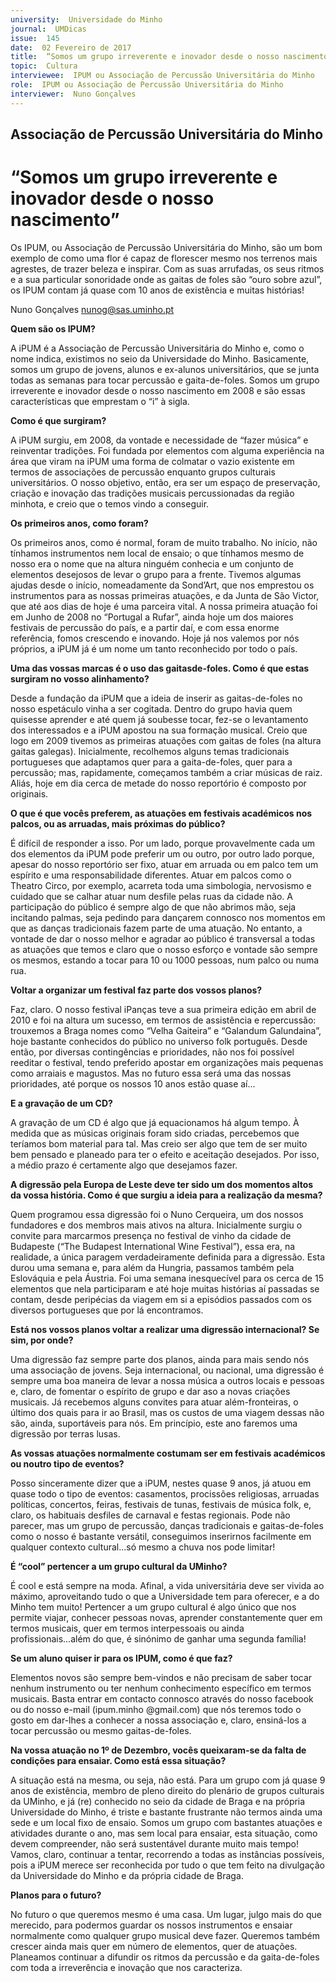 ```yaml
---
university:  Universidade do Minho
journal:  UMDicas
issue:  145
date:  02 Fevereiro de 2017
title:  “Somos um grupo irreverente e inovador desde o nosso nascimento”
topic:  Cultura
interviewee:  IPUM ou Associação de Percussão Universitária do Minho
role:  IPUM ou Associação de Percussão Universitária do Minho
interviewer:  Nuno Gonçalves
---
```

 

## Associação de Percussão Universitária do Minho 

# “Somos um grupo irreverente e inovador desde o nosso nascimento”

Os IPUM, ou Associação de Percussão Universitária do Minho, são um bom exemplo de como uma flor é capaz de florescer mesmo nos terrenos mais agrestes, de trazer beleza e inspirar. Com as suas arrufadas, os seus ritmos e a sua particular sonoridade onde as gaitas de foles são “ouro sobre azul”, os IPUM contam já quase com 10 anos de existência e muitas histórias!

Nuno Gonçalves 
nunog@sas.uminho.pt 

 
**Quem são os IPUM?**

A iPUM é a Associação de Percussão Universitária do Minho e, como o nome indica, existimos no seio da Universidade do Minho. Basicamente, somos um grupo de jovens, alunos e ex-alunos universitários, que se junta todas as semanas para tocar percussão e gaita-de-foles. Somos um grupo irreverente e inovador desde o nosso nascimento em 2008 e são essas características que emprestam o “i” à sigla.

 
**Como é que surgiram?**

A iPUM surgiu, em 2008, da vontade e necessidade de “fazer música” e reinventar tradições. Foi fundada por elementos com alguma experiência na área que viram na iPUM uma forma de colmatar o vazio existente em termos de associações de percussão enquanto grupos culturais universitários.
O nosso objetivo, então, era ser um espaço de preservação, criação e inovação das tradições musicais percussionadas da região minhota, e creio que o temos vindo a conseguir.

 
**Os primeiros anos, como foram?**

Os primeiros anos, como é normal, foram de muito trabalho. No início, não tínhamos instrumentos nem local de ensaio; o que tínhamos mesmo de nosso era o nome que na altura ninguém conhecia e um conjunto de elementos desejosos de levar o grupo para a frente. Tivemos algumas ajudas desde o início, nomeadamente da Sond’Art, que nos emprestou os instrumentos para as nossas primeiras atuações, e da Junta de São Victor, que até aos dias de hoje é uma parceira vital. A nossa primeira atuação foi em Junho de 2008 no “Portugal a Rufar”, ainda hoje um dos maiores festivais de percussão do país, e a partir daí, e com essa enorme referência, fomos crescendo e inovando. Hoje já nos valemos por nós próprios, a iPUM já é um nome um tanto reconhecido por todo o país.

 
**Uma das vossas marcas é o uso das gaitasde-foles. Como é que estas surgiram no vosso alinhamento?**

Desde a fundação da iPUM que a ideia de inserir as gaitas-de-foles no nosso espetáculo vinha a ser cogitada. Dentro do grupo havia quem quisesse aprender e até quem já soubesse tocar, fez-se o levantamento dos interessados e a iPUM apostou na sua formação musical. Creio que logo em 2009 tivemos as primeiras atuações com gaitas de foles (na altura gaitas galegas). Inicialmente, recolhemos alguns temas tradicionais portugueses que adaptamos quer para a gaita-de-foles, quer para a percussão; mas, rapidamente, começamos também a criar músicas de raiz. Aliás, hoje em dia cerca de metade do nosso reportório é composto por originais.

 
**O que é que vocês preferem, as atuações em festivais académicos nos palcos, ou as arruadas, mais próximas do público?**

É difícil de responder a isso. Por um lado, porque provavelmente cada um dos elementos da iPUM pode preferir um ou outro, por outro lado porque, apesar do nosso reportório ser fixo, atuar em arruada ou em palco tem um espírito e uma responsabilidade diferentes. Atuar em palcos como o Theatro Circo, por exemplo, acarreta toda uma simbologia, nervosismo e cuidado que se calhar atuar num desfile pelas ruas da cidade não. A participação do público é sempre algo de que não abrimos mão, seja incitando palmas, seja pedindo para dançarem connosco nos momentos em que as danças tradicionais fazem parte de uma atuação. No entanto, a vontade de dar o nosso melhor e agradar ao público é transversal a todas as atuações que temos e claro que o nosso esforço e vontade são sempre os mesmos, estando a tocar para 10 ou 1000 pessoas, num palco ou numa rua.

 
**Voltar a organizar um festival faz parte dos vossos planos?**

Faz, claro. O nosso festival iPanças teve a sua primeira edição em abril de 2010 e foi na altura um sucesso, em termos de assistência e repercussão: trouxemos a Braga nomes como “Velha Gaiteira” e “Galandum Galundaina”, hoje bastante conhecidos do público no universo folk português. Desde então, por diversas contingências e prioridades, não nos foi possível reeditar o festival, tendo preferido apostar em organizações mais pequenas como arraiais e magustos. Mas no futuro essa será uma das nossas prioridades, até porque os nossos 10 anos estão quase aí...

 
**E a gravação de um CD?**

A gravação de um CD é algo que já equacionamos há algum tempo. À medida que as músicas originais foram sido criadas, percebemos que teríamos bom material para tal. Mas creio ser algo que tem de ser muito bem pensado e planeado para ter o efeito e aceitação desejados. Por isso, a médio prazo é certamente algo que desejamos fazer.

 
**A digressão pela Europa de Leste deve ter sido um dos momentos altos da vossa história. Como é que surgiu a ideia para a realização da mesma?**

Quem programou essa digressão foi o Nuno Cerqueira, um dos nossos fundadores e dos membros mais ativos na altura. Inicialmente surgiu o convite para marcarmos presença no festival de vinho da cidade de Budapeste (“The Budapest International Wine Festival”), essa era, na realidade, a única paragem verdadeiramente definida para a digressão. Esta durou uma semana e, para além da Hungria, passamos também pela Eslováquia e pela Áustria. Foi uma semana inesquecível para os cerca de 15 elementos que nela participaram e até hoje muitas histórias aí passadas se contam, desde peripécias da viagem em si a episódios passados com os diversos portugueses que por lá encontramos.


**Está nos vossos planos voltar a realizar uma digressão internacional? Se sim, por onde?**

Uma digressão faz sempre parte dos planos, ainda para mais sendo nós uma associação de jovens.
Seja internacional, ou nacional, uma digressão é sempre uma boa maneira de levar a nossa música a outros locais e pessoas e, claro, de fomentar o espírito de grupo e dar aso a novas criações musicais. Já recebemos alguns convites para atuar além-fronteiras, o último dos quais para ir ao Brasil, mas os custos de uma viagem dessas não são, ainda, suportáveis para nós. Em princípio, este ano faremos uma digressão por terras lusas.

 
**As vossas atuações normalmente costumam ser em festivais académicos ou noutro tipo de eventos?**

Posso sinceramente dizer que a iPUM, nestes quase 9 anos, já atuou em quase todo o tipo de eventos: casamentos, procissões religiosas, arruadas políticas, concertos, feiras, festivais de tunas, festivais de música folk, e, claro, os habituais desfiles de carnaval e festas regionais.
Pode não parecer, mas um grupo de percussão, danças tradicionais e gaitas-de-foles como o nosso é bastante versátil, conseguimos inserirnos facilmente em qualquer contexto cultural...só mesmo a chuva nos pode limitar!

 
**É “cool” pertencer a um grupo cultural da UMinho?**

É cool e está sempre na moda. Afinal, a vida universitária deve ser vivida ao máximo, aproveitando tudo o que a Universidade tem para oferecer, e a do Minho tem muito! Pertencer a um grupo cultural é algo único que nos permite viajar, conhecer pessoas novas, aprender constantemente quer em termos musicais, quer em termos interpessoais ou ainda profissionais...além do que, é sinónimo de ganhar uma segunda família!

 
**Se um aluno quiser ir para os IPUM, como é que faz?**

Elementos novos são sempre bem-vindos e não precisam de saber tocar nenhum instrumento ou ter nenhum conhecimento específico em termos musicais. Basta entrar em contacto connosco através do nosso facebook ou do nosso e-mail (ipum.minho @gmail.com) que nós teremos todo o gosto em dar-lhes a conhecer a nossa associação e, claro, ensiná-los a tocar percussão ou mesmo gaitas-de-foles.

 
**Na vossa atuação no 1º de Dezembro, vocês queixaram-se da falta de condições para ensaiar. Como está essa situação?**

A situação está na mesma, ou seja, não está.
Para um grupo com já quase 9 anos de existência, membro de pleno direito do plenário de grupos culturais da UMinho, e já (re) conhecido no seio da cidade de Braga e na própria Universidade do Minho, é triste e bastante frustrante não termos ainda uma sede e um local fixo de ensaio.
Somos um grupo com bastantes atuações e atividades durante o ano, mas sem local para ensaiar, esta situação, como devem compreender, não será sustentável durante muito mais tempo!
Vamos, claro, continuar a tentar, recorrendo a todas as instâncias possíveis, pois a iPUM merece ser reconhecida por tudo o que tem feito na divulgação da Universidade do Minho e da própria cidade de Braga.

 
**Planos para o futuro?**

No futuro o que queremos mesmo é uma casa.
Um lugar, julgo mais do que merecido, para podermos guardar os nossos instrumentos e ensaiar normalmente como qualquer grupo musical deve fazer. Queremos também crescer ainda mais quer em número de elementos, quer de atuações. Planeamos continuar a difundir os ritmos da percussão e da gaita-de-foles com toda a irreverência e inovação que nos caracteriza.

